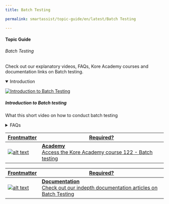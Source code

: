 ```yaml
---
title: Batch Testing

permalink: smartassist/topic-guide/en/latest/Batch Testing

---
```

#### Topic Guide
###### Batch Testing

  Check out our explanatory videos, FAQs, Kore Academy courses and documentation links on Batch testing.

<details class="introduction-video" open>
  <summary>Introduction
  </summary>
  
   [![Introduction to Batch Testing](images/VideoCoverImage.png)](https://drive.google.com/file/d/1Apn-NwmEtIFK0m9xLEvVQ--DxKxRNJ1m/preview)

  ##### Introduction to Batch testing
  What this short video on how to conduct batch testing

</details>

<details>
  <summary>FAQs
  </summary>

  <a class="doc-link" target="_blank" href="https://developer.kore.ai/docs/bots/test-your-bot/batch-testing/batch-testing/">
 
  How to use batch testing for regression analysis?

</a>

<a class="doc-link" target="_blank" href="https://developer.kore.ai/docs/bots/chatbot-overview/nlp-guide/#Intent_Detection">
 
  How to train intents?

</a>


<a class="doc-link" target="_blank" href="https://developer.kore.ai/docs/bots/chatbot-overview/nlp-guide/#Entity_Detection">
 
  How to train entities?

</a>


<a class="doc-link" target="_blank" href="https://developer.kore.ai/docs/bots/chatbot-overview/nlp-guide/#Knowledge_Graph">

  How to train Knowledge Graph?

</a>

  <a class="doc-link" target="_blank" href="https://developer.kore.ai/docs/bots/nlp/additional-notes-nlp-settings-guidelines/">

  How to improve bot's intent detection capabilities?

</a>
  
  <a class="doc-link" target="_blank" href="https://developer.kore.ai/docs/bots/nlp/user-utterances/#ml-parameters">

  How to configure thresholds and configurations?

</a>

</details>



<a class="doc-link" target="_blank" href="https://academy.kore.ai/learningpath/course-122---batch-testing">
 

| Frontmatter | Required? |
|-------------|-------------|
| ![alt text](images/docIcon.svg "Title") | **Academy**  <br /> Access the Kore Academy course 122 - Batch testing | 


</a>


<a class="doc-link" target="_blank" href="https://developer.kore.ai/docs/bots/test-your-bot/batch-testing/batch-testing/">
 

| Frontmatter | Required? |
|-------------|-------------|
| ![alt text](images/docIcon.svg "Title") | **Documentation**  <br /> Check out our indepth documentation articles on Batch Testing | 


</a>
